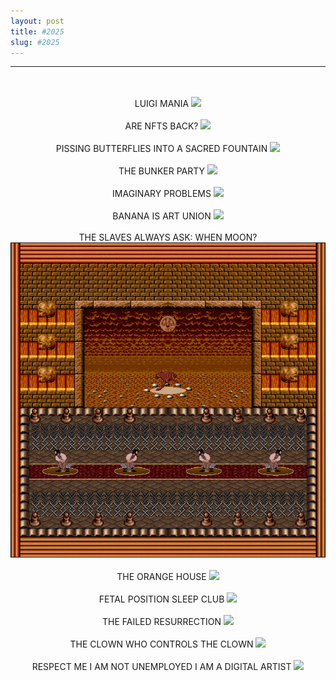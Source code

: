 ```yaml
---
layout: post
title: #2025
slug: #2025
---
```

---
<p class="description" style="text-align: center;">
  <br>
  <br> 
  LUIGI MANIA
<img src="/assets/SV3ZRV3RS3-07.gif " />
  <br>
  <br>
  ARE NFTS BACK?
<img src="/assets/SV3ZRV3RS3-08.gif " />
  <br>
  <br>
  PISSING BUTTERFLIES INTO A SACRED FOUNTAIN
  <img src="/assets/SV3ZRV3RS3-09.gif " />
  <br>
  <br>
  THE BUNKER PARTY
  <img src="/assets/SV3ZRV3RS3-10.gif " />
  <br>
  <br>
  IMAGINARY PROBLEMS
  <img src="/assets/SV3ZRV3RS3-11.gif " />
  <br>
  <br>
  BANANA IS ART UNION
  <img src="/assets/SV3ZRV3RS3-12.gif " />
  <br>
  <br>
  THE SLAVES ALWAYS ASK: WHEN MOON?
  <img src="/assets/SV3ZRV3RS3-13.gif " />
  <br>
  <br>
  THE ORANGE HOUSE
  <img src="/assets/SV3ZRV3RS3-14.gif " />
  <br>
  <br>
  FETAL POSITION SLEEP CLUB
  <img src="/assets/SV3ZRV3RS3-15.gif " />
  <br>
  <br>
  THE FAILED RESURRECTION
  <img src="/assets/SV3ZRV3RS3-16.gif " />
  <br>
  <br>
  THE CLOWN WHO CONTROLS THE CLOWN
  <img src="/assets/SV3ZRV3RS3-17.gif " />
  <br>
  <br>
  RESPECT ME I AM NOT UNEMPLOYED  I AM A DIGITAL ARTIST
  <img src="/assets/SV3ZRV3RS3-18.gif " />
  <br>
  <br>
